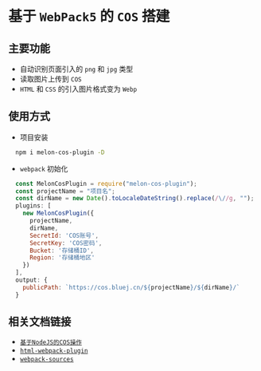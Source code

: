 # 基于 `WebPack5` 的 `COS` 搭建

## 主要功能
* 自动识别页面引入的 `png` 和 `jpg` 类型
* 读取图片上传到 `COS`
* `HTML` 和 `CSS` 的引入图片格式变为 `Webp`

## 使用方式

* 项目安装

```bash
  npm i melon-cos-plugin -D
```

* `webpack` 初始化

```js
  const MelonCosPlugin = require("melon-cos-plugin");
  const projectName = "项目名";
  const dirName = new Date().toLocaleDateString().replace(/\//g, "");
  plugins: [
    new MelonCosPlugin({
      projectName,
      dirName,
      SecretId: 'COS账号',
      SecretKey: 'COS密码',
      Bucket: '存储桶ID',
      Region: '存储桶地区'
    })
  ],
  output: {
    publicPath: `https://cos.bluej.cn/${projectName}/${dirName}/`
  }
```

## 相关文档链接

* [`基于NodeJS的COS操作`](https://cloud.tencent.com/document/product/436/8629)
* [`html-webpack-plugin`](https://www.npmjs.com/package/html-webpack-plugin)
* [`webpack-sources`](https://www.npmjs.com/package/webpack-sources)

